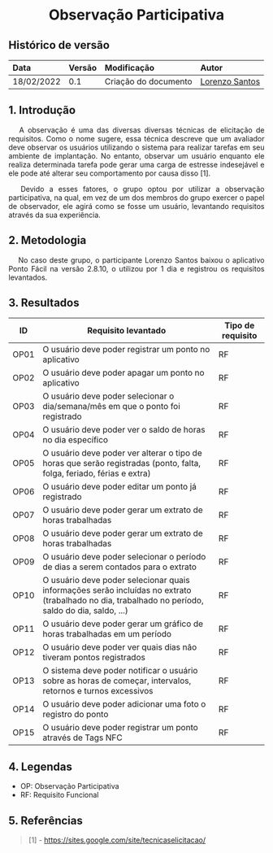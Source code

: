# <center> Observação Participativa


## Histórico de versão<br>

|    Data    | Versão |                Modificação                |       Autor        |
| :-------- | :---- | :--------------------------------------- | :---------------- |
| 18/02/2022 |  0.1   | Criação do documento |  [Lorenzo Santos](https://github.com/lorenzo7377)   |



## 1. Introdução

<p align="justify">&emsp;
    A observação é uma das diversas diversas técnicas de elicitação de requisitos. Como o nome sugere, essa técnica descreve que um avaliador deve observar os usuários utilizando o sistema para realizar tarefas em seu ambiente de implantação. No entanto, observar um usuário enquanto ele realiza determinada tarefa pode gerar uma carga de estresse indesejável e ele pode até alterar seu comportamento por causa disso [1].
</p>

<p align="justify">&emsp;
    Devido a esses fatores, o grupo optou por utilizar a observação participativa, na qual, em vez de um dos membros do grupo exercer o papel de observador, ele agirá como se fosse um usuário, levantando requisitos através da sua experiência.
</p>


## 2. Metodologia
<p align="justify">&emsp;
   No caso deste grupo, o participante Lorenzo Santos baixou o aplicativo Ponto Fácil na versão 2.8.10, o utilizou por 1 dia e registrou os requisitos levantados.
</p>

## 3. Resultados
|ID| Requisito levantado | Tipo de requisito |
| -- | -- | -- |
| OP01 | O usuário deve poder registrar um ponto no aplicativo | RF |
| OP02 | O usuário deve poder apagar um ponto no aplicativo| RF |
| OP03 | O usuário deve poder selecionar o dia/semana/mês em que o ponto foi registrado | RF |
| OP04 | O usuário deve poder ver o saldo de horas no dia específico | RF |
| OP05 | O usuário deve poder ver alterar o tipo de horas que serão registradas (ponto, falta, folga, feriado, férias e extra) | RF |
| OP06 | O usuário deve poder editar um ponto já registrado | RF |
| OP07 | O usuário deve poder gerar um extrato de horas trabalhadas | RF |
| OP08 | O usuário deve poder gerar um extrato de horas trabalhadas | RF |
| OP09 | O usuário deve poder selecionar o período de dias a serem contados para o extrato | RF |
| OP10 | O usuário deve poder selecionar quais informações serão incluídas no extrato (trabalhado no dia, trabalhado no período, saldo do dia, saldo, ...) | RF |
| OP11 | O usuário deve poder gerar um gráfico de horas trabalhadas em um período| RF |
| OP12 | O usuário deve poder ver quais dias não tiveram pontos registrados | RF |
| OP13 | O sistema deve poder notificar o usuário sobre as horas de começar, intervalos, retornos e turnos excessivos| RF |
| OP14 | O usuário deve poder adicionar uma foto o registro do ponto| RF |
| OP15 | O usuário deve poder registrar um ponto através de Tags NFC| RF |

## 4. Legendas

- OP: Observação Participativa
- RF: Requisito Funcional

## 5. Referências

> [1] - https://sites.google.com/site/tecnicaselicitacao/